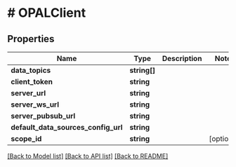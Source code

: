 # # OPALClient

## Properties

Name | Type | Description | Notes
------------ | ------------- | ------------- | -------------
**data_topics** | **string[]** |  |
**client_token** | **string** |  |
**server_url** | **string** |  |
**server_ws_url** | **string** |  |
**server_pubsub_url** | **string** |  |
**default_data_sources_config_url** | **string** |  |
**scope_id** | **string** |  | [optional]

[[Back to Model list]](../../README.md#models) [[Back to API list]](../../README.md#endpoints) [[Back to README]](../../README.md)
